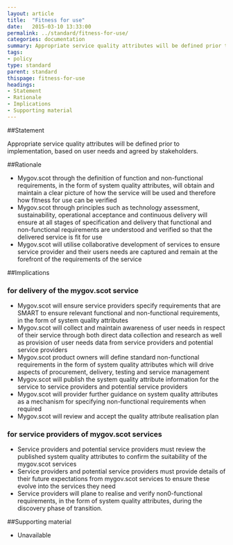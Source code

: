 ```yaml
---
layout: article
title:  "Fitness for use"
date:   2015-03-10 13:33:00
permalink: ../standard/fitness-for-use/ 
categories: documentation
summary: Appropriate service quality attributes will be defined prior to implementation, based on user needs and agreed by stakeholders.
tags: 
- policy
type: standard
parent: standard
thispage: fitness-for-use
headings:
- Statement
- Rationale
- Implications
- Supporting material
---
```


##Statement

Appropriate service quality attributes will be defined prior to implementation, based on user needs and agreed by stakeholders.

##Rationale

* Mygov.scot through the definition of function and non-functional requirements, in the form of system quality attributes, will obtain and maintain a clear picture of how the service will be used and therefore how fitness for use can be verified
* Mygov.scot through principles such as technology assessment, sustainability, operational acceptance and continuous delivery will ensure at all stages of specification and delivery that functional and non-functional requirements are understood and verified so that the delivered service is fit for use
* Mygov.scot will utilise collaborative development of services to ensure service provider and their users needs are captured and remain at the forefront of the requirements of the service

##Implications

### for delivery of the mygov.scot service

* Mygov.scot will ensure service providers specify requirements that are SMART to ensure relevant functional and non-functional requirements, in the form of system quality attributes
* Mygov.scot will collect and maintain awareness of user needs in respect of their service through both direct data collection and research as well as provision of user needs data from service providers and potential service providers
* Mygov.scot product owners will define standard non-functional requirements in the form of system quality attributes which will drive aspects of procurement, delivery, testing and service management
* Mygov.scot will publish the system quality attribute information for the service to service providers and potential service providers
* Mygov.scot will provider further guidance on system quality attributes as a mechanism for specifying non-functional requirements when required
* Mygov.scot will review and accept the quality attribute realisation plan

### for service providers of mygov.scot services

* Service providers and potential service providers must review the published system quality attributes to confirm the suitability of the mygov.scot services
* Service providers and potential service providers must provide details of their future expectations from mygov.scot services to ensure these evolve into the services they need
* Service providers will plane to realise and verify non0-functional requirements, in the form of system quality attributes, during the discovery phase of transition.

##Supporting material

- Unavailable
